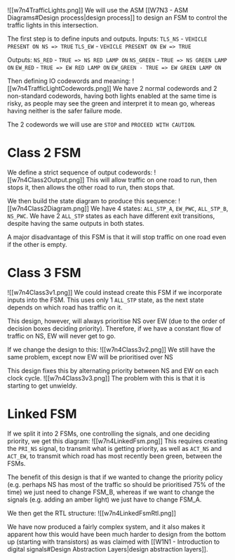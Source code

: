 ![[w7n4TrafficLights.png]]
We will use the ASM [[W7N3 - ASM Diagrams#Design process|design process]] to design an FSM to control the traffic lights in this intersection.

The first step is to define inputs and outputs.
Inputs:
`TLS_NS` - `VEHICLE PRESENT ON NS => TRUE` 
`TLS_EW` - `VEHICLE PRESENT ON EW => TRUE` 

Outputs:
`NS_RED` - `TRUE => NS RED LAMP ON`
`NS_GREEN` - `TRUE => NS GREEN LAMP ON`
`EW_RED` - `TRUE => EW RED LAMP ON`
`EW_GREEN - TRUE => EW GREEN LAMP ON`

Then defining IO codewords and meaning:
![[w7n4TrafficLightCodewords.png]]
We have 2 normal codewords and 2 non-standard codewords, having both lights enabled at the same time is risky, as people may see the green and interpret it to mean go, whereas having neither is the safer failure mode.

The 2 codewords we will use are `STOP` and `PROCEED WITH CAUTION`.

# Class 2 FSM
We define a strict sequence of output codewords:
![[w7n4Class2Output.png]]
This will allow traffic on one road to run, then stops it, then allows the other road to run, then stops that.

We then build the state diagram to produce this sequence:
![[w7n4Class2Diagram.png]]
We have 4 states: `ALL_STP_A`, `EW_PWC`, `ALL_STP_B`, `NS_PWC`.
We have 2 `ALL_STP` states as each have different exit transitions, despite having the same outputs in both states.

A major disadvantage of this FSM is that it will stop traffic on one road even if the other is empty.

# Class 3 FSM
![[w7n4Class3v1.png]]
We could instead create this FSM if we incorporate inputs into the FSM.
This uses only 1 `ALL_STP` state, as the next state depends on which road has traffic on it.

This design, however, will always prioritise NS over EW (due to the order of decision boxes deciding priority). Therefore, if we have a constant flow of traffic on NS, EW will never get to go.

If we change the design to this:
![[w7n4Class3v2.png]]
We still have the same problem, except now EW will be prioritised over NS

This design fixes this by alternating priority between NS and EW on each clock cycle.
![[w7n4Class3v3.png]]
The problem with this is that it is starting to get unwieldy.

# Linked FSM
If we split it into 2 FSMs, one controlling the signals, and one deciding priority, we get this diagram:
![[w7n4LinkedFsm.png]]
This requires creating the `PRI_NS` signal, to transmit what is getting priority, as well as `ACT_NS` and `ACT_EW`, to transmit which road has most recently been green, between the FSMs.

The benefit of this design is that if we wanted to change the priority policy (e.g. perhaps NS has most of the traffic so should be prioritised 75% of the time) we just need to change FSM_B, whereas if we want to change the signals (e.g. adding an amber light) we just have to change FSM_A.

We then get the RTL structure:
![[w7n4LinkedFsmRtl.png]]

We have now produced a fairly complex system, and it also makes it apparent how this would have been much harder to design from the bottom up (starting with transistors) as was claimed with [[W1N1 - Introduction to digital signals#Design Abstraction Layers|design abstraction layers]].